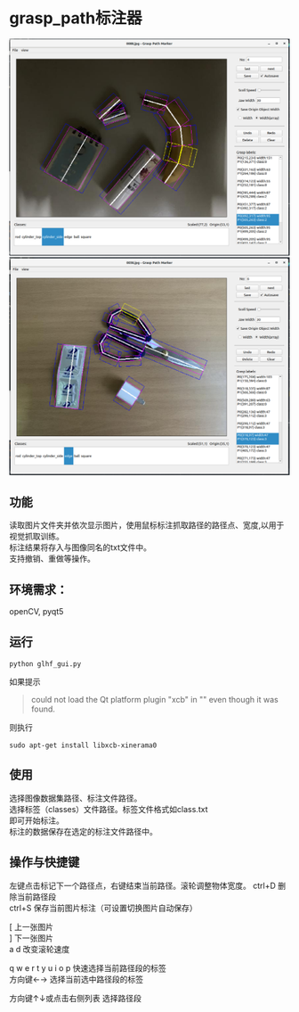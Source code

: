 # grasp_path标注器
![](imgs/5.png)
![](imgs/6.png)
## 功能
读取图片文件夹并依次显示图片，使用鼠标标注抓取路径的路径点、宽度,以用于视觉抓取训练。  
标注结果将存入与图像同名的txt文件中。   
支持撤销、重做等操作。 

## 环境需求：
openCV, pyqt5

## 运行 
```
python glhf_gui.py  
```
如果提示
>could not load the Qt platform plugin "xcb" in "" even though it was found.

则执行
```
sudo apt-get install libxcb-xinerama0
```

## 使用
选择图像数据集路径、标注文件路径。   
选择标签（classes）文件路径。标签文件格式如class.txt   
即可开始标注。   
标注的数据保存在选定的标注文件路径中。   

## 操作与快捷键
左键点击标记下一个路径点，右键结束当前路径。滚轮调整物体宽度。
ctrl+D 删除当前路径段  
ctrl+S 保存当前图片标注（可设置切换图片自动保存）  

[ 上一张图片   
] 下一张图片   
a d 改变滚轮速度   

q w e r t y u i o p 快速选择当前路径段的标签   
方向键←→ 选择当前选中路径段的标签   

方向键↑↓或点击右侧列表 选择路径段   



